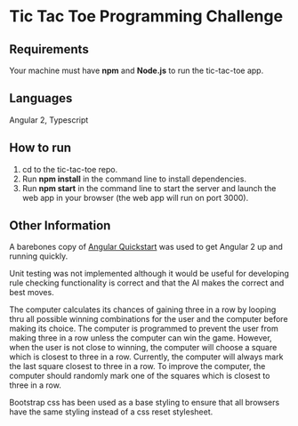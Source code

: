 # Tic Tac Toe Programming Challenge #

## Requirements ##
Your machine must have **npm** and **Node.js** to run the tic-tac-toe app.

## Languages ##
Angular 2, Typescript

## How to run ##
1. cd to the tic-tac-toe repo.
2. Run **npm install** in the command line to install dependencies.
3. Run **npm start** in the command line to start the server and launch the web app in your browser (the web app will run on port 3000).

## Other Information ##
A barebones copy of [Angular Quickstart](https://github.com/angular/quickstart) was used to get Angular 2 up and running quickly.

Unit testing was not implemented although it would be useful for developing rule checking functionality is correct and that the AI makes the correct and best moves.

The computer calculates its chances of gaining three in a row by looping thru all possible winning combinations for the user and the computer before making its choice. The computer is programmed to prevent the user from making three in a row unless the computer can win the game. However, when the user is not close to winning, the computer will choose a square which is closest to three in a row. Currently, the computer will always mark the last square closest to three in a row. To improve the computer, the computer should randomly mark one of the squares which is closest to three in a row.

Bootstrap css has been used as a base styling to ensure that all browsers have the same styling instead of a css reset stylesheet.